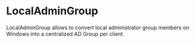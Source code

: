 # LocalAdminGroup
LocalAdminGroup allows to convert local administrator group members on Windows into a centralized AD Group per client.
